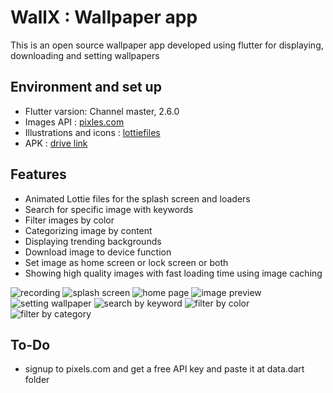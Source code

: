 # WallX : Wallpaper app

This is an open source wallpaper app developed using flutter for displaying, downloading and setting wallpapers

## Environment and set up

- Flutter varsion: Channel master, 2.6.0
- Images API : [pixles.com](https://www.pexels.com/)
- Illustrations and icons : [lottiefiles](https://lottiefiles.com/)
- APK : [drive link](https://drive.google.com/file/d/1ursd6E-d6UVI7_pmoEdHhl1TRuouy8bt/view?usp=sharing)

## Features

- Animated Lottie files for the splash screen and loaders
- Search for specific image with keywords
- Filter images by color
- Categorizing image by content
- Displaying trending backgrounds
- Download image to device function
- Set image as home screen or lock screen or both
- Showing high quality images with fast loading time using image caching

![recording](/screenshots/video.gif)
![splash screen](/screenshots/splash.png)
![home page](/screenshots/home.png)
![image preview](/screenshots/image.png)
![setting wallpaper](/screenshots/actions.png)
![search by keyword](/screenshots/search.png)
![filter by color](/screenshots/color.png)
![filter by category](/screenshots/category.png)


## To-Do

- signup to pixels.com and get a free API key and paste it at data.dart folder
